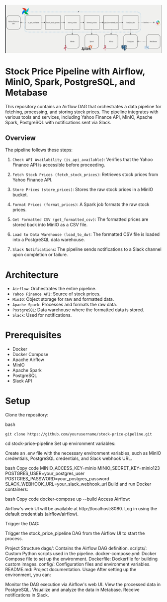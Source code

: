 ![alt text](image.png)

# Stock Price Pipeline with Airflow, MinIO, Spark, PostgreSQL, and Metabase

This repository contains an Airflow DAG that orchestrates a data pipeline for fetching, processing, and storing stock prices. The pipeline integrates with various tools and services, including Yahoo Finance API, MinIO, Apache Spark, PostgreSQL with notifications sent via Slack.

## Overview
The pipeline follows these steps:

1. `Check API Availability (is_api_available)`: Verifies that the Yahoo Finance API is accessible before proceeding.

2. `Fetch Stock Prices (fetch_stock_prices)`: Retrieves stock prices from Yahoo Finance API.

3. `Store Prices (store_prices)`: Stores the raw stock prices in a MinIO bucket.

4. `Format Prices (format_prices)`: A Spark job formats the raw stock prices.

5. `Get Formatted CSV (get_formatted_csv)`: The formatted prices are stored back into MinIO as a CSV file.

6. `Load to Data Warehouse (load_to_dw)`: The formatted CSV file is loaded into a PostgreSQL data warehouse.

7. `Slack Notifications`: The pipeline sends notifications to a Slack channel upon completion or failure.

# Architecture

* `Airflow`: Orchestrates the entire pipeline.
* `Yahoo Finance API`: Source of stock prices.
* `MinIO`: Object storage for raw and formatted data.
* `Apache Spark`: Processes and formats the raw data.
* `PostgreSQL`: Data warehouse where the formatted data is stored.
* `Slack`: Used for notifications.

# Prerequisites
* Docker
* Docker Compose
* Apache Airflow
* MinIO
* Apache Spark
* PostgreSQL
* Slack API

# Setup

Clone the repository:

bash
```
git clone https://github.com/yourusername/stock-price-pipeline.git
```
cd stock-price-pipeline
Set up environment variables:

Create an .env file with the necessary environment variables, such as MinIO credentials, PostgreSQL credentials, and Slack webhook URL.

bash
Copy code
MINIO_ACCESS_KEY=minio
MINIO_SECRET_KEY=minio123
POSTGRES_USER=your_postgres_user
POSTGRES_PASSWORD=your_postgres_password
SLACK_WEBHOOK_URL=your_slack_webhook_url
Build and run Docker containers:

bash
Copy code
docker-compose up --build
Access Airflow:

Airflow's web UI will be available at http://localhost:8080. Log in using the default credentials (airflow/airflow).

Trigger the DAG:

Trigger the stock_price_pipeline DAG from the Airflow UI to start the process.

Project Structure
dags/: Contains the Airflow DAG definition.
scripts/: Custom Python scripts used in the pipeline.
docker-compose.yml: Docker Compose file to set up the environment.
Dockerfile: Dockerfile for building custom images.
config/: Configuration files and environment variables.
README.md: Project documentation.
Usage
After setting up the environment, you can:

Monitor the DAG execution via Airflow's web UI.
View the processed data in PostgreSQL.
Visualize and analyze the data in Metabase.
Receive notifications in Slack.